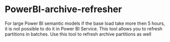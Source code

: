 # PowerBI-archive-refresher
For large Power BI semantic models if the base load take more then 5 hours, it is not possible to do it in Power BI Service. This tool allows you to refresh partitions in batches. Use this tool to refresh archive partitions as well
